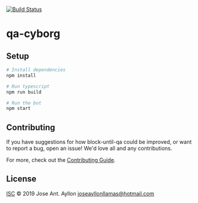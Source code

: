 [![Build Status][travis-image]][travis-url]

# qa-cyborg

## Setup

```sh
# Install dependencies
npm install

# Run typescript
npm run build

# Run the bot
npm start
```

## Contributing

If you have suggestions for how block-until-qa could be improved, or want to report a bug, open an issue! We'd love all and any contributions.

For more, check out the [Contributing Guide](CONTRIBUTING.md).

## License

[ISC](LICENSE) © 2019 Jose Ant. Ayllon <joseayllonllamas@hotmail.com>

[travis-image]: https://travis-ci.com/Joseaay/qa-cyborg.svg?branch=master
[travis-url]: https://travis-ci.com/Joseaay/qa-cyborg

